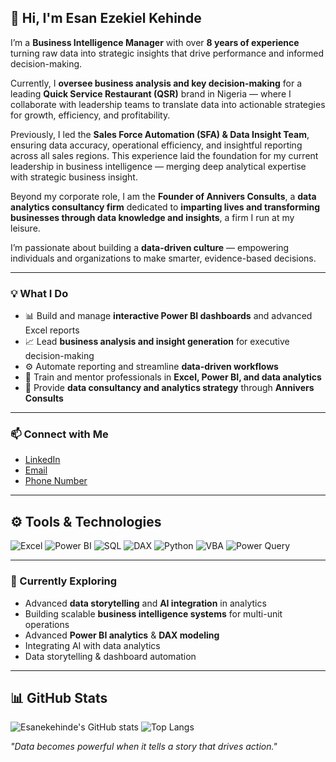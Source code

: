 ## 👋 Hi, I'm Esan Ezekiel Kehinde  

I’m a **Business Intelligence Manager** with over **8 years of experience** turning raw data into strategic insights that drive performance and informed decision-making.  

Currently, I **oversee business analysis and key decision-making** for a leading **Quick Service Restaurant (QSR)** brand in Nigeria — where I collaborate with leadership teams to translate data into actionable strategies for growth, efficiency, and profitability.  

Previously, I led the **Sales Force Automation (SFA) & Data Insight Team**, ensuring data accuracy, operational efficiency, and insightful reporting across all sales regions. This experience laid the foundation for my current leadership in business intelligence — merging deep analytical expertise with strategic business insight.  

Beyond my corporate role, I am the **Founder of Annivers Consults**, a **data analytics consultancy firm** dedicated to **imparting lives and transforming businesses through data knowledge and insights**, a firm I run at my leisure.  

I’m passionate about building a **data-driven culture** — empowering individuals and organizations to make smarter, evidence-based decisions.  

---

### 💡 What I Do
- 📊 Build and manage **interactive Power BI dashboards** and advanced Excel reports  
- 📈 Lead **business analysis and insight generation** for executive decision-making  
- ⚙️ Automate reporting and streamline **data-driven workflows**  
- 🧠 Train and mentor professionals in **Excel, Power BI, and data analytics**  
- 🤝 Provide **data consultancy and analytics strategy** through **Annivers Consults**  

---

### 📫 Connect with Me
- [LinkedIn](https://www.linkedin.com/in/esanekehinde)  
- [Email](mailto:esanekehinde@gmail.com)
- [Phone Number](+2348058479151)

---

## ⚙️ Tools & Technologies

![Excel](https://img.shields.io/badge/Excel-217346?style=for-the-badge&logo=microsoft-excel&logoColor=white)
![Power BI](https://img.shields.io/badge/Power%20BI-F2C811?style=for-the-badge&logo=powerbi&logoColor=black)
![SQL](https://img.shields.io/badge/SQL-336791?style=for-the-badge&logo=postgresql&logoColor=white)
![DAX](https://img.shields.io/badge/DAX-1E4E79?style=for-the-badge&logo=microsoft&logoColor=white)
![Python](https://img.shields.io/badge/Python-3776AB?style=for-the-badge&logo=python&logoColor=white)
![VBA](https://img.shields.io/badge/VBA-217346?style=for-the-badge&logo=microsoft&logoColor=white)
![Power Query](https://img.shields.io/badge/Power%20Query-4479A1?style=for-the-badge&logo=microsoft&logoColor=white)


---

### 🌱 Currently Exploring
- Advanced **data storytelling** and **AI integration** in analytics  
- Building scalable **business intelligence systems** for multi-unit operations  
- Advanced **Power BI analytics** & **DAX modeling** 
- Integrating AI with data analytics  
- Data storytelling & dashboard automation  

---

## 📊 GitHub Stats

![Esanekehinde's GitHub stats](https://github-readme-stats.vercel.app/api?username=Esankehinde&show_icons=true&theme=tokyonight&hide_border=true)
![Top Langs](https://github-readme-stats.vercel.app/api/top-langs/?username=Esankehinde&layout=compact&theme=tokyonight&hide_border=true)


_"Data becomes powerful when it tells a story that drives action."_  
